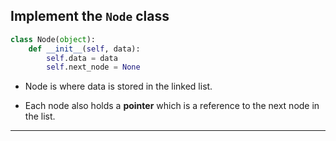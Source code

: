 
## Implement the `Node` class

```python
class Node(object):
    def __init__(self, data):
        self.data = data
        self.next_node = None
```
- Node is where data is stored in the linked list.

- Each node also holds a **pointer** which is a reference to the next node in the list. 

-------------------------------------------------

[for speaker]: <> (Now we can implement the most important attribute of a linked list: the node!)

[for speaker]: <> (It's a simple implementation of a `Node` class [a representation of the `Node` objects in a linked list].)

[for speaker]: <> (The node is where data is stored in the linked list; if a pearl was hollow and contained a bead inside, the bead would be the data. Along with the data, each node also holds a pointer which is a reference to the next node in the list. Note: if it was a doubly linked list, the reference to the previous node would be a pointer too.) 

[for speaker]: <> (The node's data is initialized with data received at creation, and its pointer is set to None by default since the first node to be inserted into the will wouldn't have any other node to point to.)

[for speaker]: <> (Each `Node` object contains data that can be retrieved via the `get_data` function and can get or set the next node via the functions `get_next` and `set_next` respectively.)

